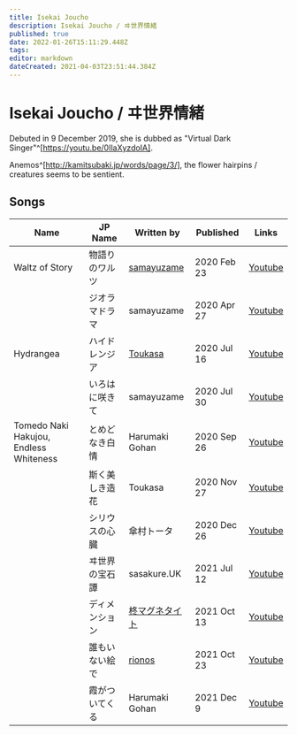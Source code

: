 ```yaml
---
title: Isekai Joucho
description: Isekai Joucho / ヰ世界情緒
published: true
date: 2022-01-26T15:11:29.448Z
tags: 
editor: markdown
dateCreated: 2021-04-03T23:51:44.384Z
---
```


# Isekai Joucho / ヰ世界情緒

Debuted in 9 December 2019, she is dubbed as "Virtual Dark Singer"^[https://youtu.be/0IlaXyzdoIA].

Anemos^[http://kamitsubaki.jp/words/page/3/], the flower hairpins / creatures seems to be sentient.

## Songs

| Name | JP Name | Written by | Published | Links |
| ---- | ------- | ---------- | --------- | ----- |
| Waltz of Story | 物語りのワルツ | [samayuzame](/people/other/samayuzame) | 2020 Feb 23 | [Youtube](https://www.youtube.com/watch?v=Kz424oVx9_o) |
| | ジオラマドラマ | samayuzame | 2020 Apr 27 | [Youtube](https://www.youtube.com/watch?v=ftCqxjpxdc8) |
| Hydrangea | ハイドレンジア | [Toukasa](https://twitter.com/toukasa_) | 2020 Jul 16 | [Youtube](https://www.youtube.com/watch?v=lqTS5eaEhbI) |
| | いろはに咲きて | samayuzame | 2020 Jul 30 | [Youtube](https://www.youtube.com/watch?v=EiPZenIQZa0) |
| Tomedo Naki Hakujou, Endless Whiteness | とめどなき白情 | Harumaki Gohan | 2020 Sep 26 | [Youtube](https://www.youtube.com/watch?v=e0ZfB1o-Msw) |
| | 斯く美しき造花 | Toukasa | 2020 Nov 27 | [Youtube](https://www.youtube.com/watch?v=9dK3lA-GEc0) |
| | シリウスの心臓 | 傘村トータ | 2020 Dec 26 | [Youtube](https://www.youtube.com/watch?v=UKZt1vq8bKI) |
| | ヰ世界の宝石譚 | sasakure.UK | 2021 Jul 12 | [Youtube](https://www.youtube.com/watch?v=hcqXjcO791s) |
| | ディメンション | [柊マグネタイト](https://twitter.com/hiiragi_magne) | 2021 Oct 13 | [Youtube](https://www.youtube.com/watch?v=-x1Tyg2uvVM) |
| | 誰もいない絵で | [rionos](https://twitter.com/rionos) | 2021 Oct 23 | [Youtube](https://www.youtube.com/watch?v=LgR34fFacVw) |
| | 霞がついてくる | Harumaki Gohan | 2021 Dec 9 | [Youtube](https://www.youtube.com/watch?v=EXicNyq5fG4) |
